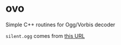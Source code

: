# ovo
Simple C++ routines for Ogg/Vorbis decoder

`silent.ogg` comes from [this URL][silent]

[silent]: https://commons.wikimedia.org/wiki/File:Short_Silent,_Empty_Audio.ogg
